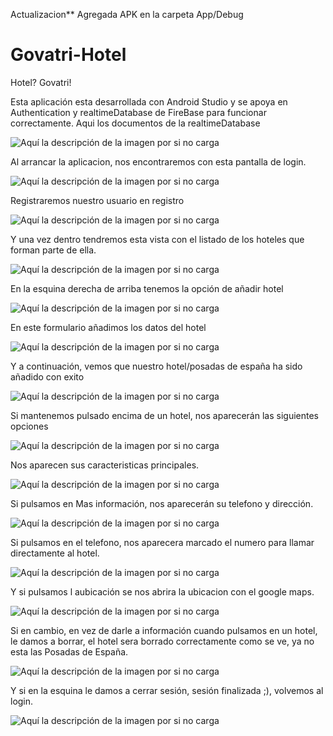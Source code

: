 Actualizacion** Agregada APK en la carpeta App/Debug


# Govatri-Hotel

Hotel? Govatri!

Esta aplicación esta desarrollada con Android Studio y se apoya en Authentication y  realtimeDatabase de FireBase para funcionar correctamente.
Aqui los documentos de la realtimeDatabase

![Aquí la descripción de la imagen por si no carga](https://github.com/AdrianJimenezMontilla/Govatri-Hotel/blob/master/imagenes/firebase.png)


Al arrancar la aplicacion, nos encontraremos con esta pantalla de login.


![Aquí la descripción de la imagen por si no carga](https://github.com/AdrianJimenezMontilla/Govatri-hotel-v2/blob/master/imagenes/a1.png)

Registraremos nuestro usuario en registro

![Aquí la descripción de la imagen por si no carga](https://github.com/AdrianJimenezMontilla/Govatri-hotel-v2/blob/master/imagenes/a2.png)



Y una vez dentro tendremos esta vista con el listado de los hoteles que forman parte de ella.

![Aquí la descripción de la imagen por si no carga](
https://github.com/AdrianJimenezMontilla/Govatri-hotel-v2/blob/master/imagenes/a3.png)

En la esquina derecha de arriba tenemos la opción de añadir hotel

![Aquí la descripción de la imagen por si no carga](
https://github.com/AdrianJimenezMontilla/Govatri-Hotel/blob/master/imagenes/captura5.png)

En este formulario añadimos los datos del hotel

![Aquí la descripción de la imagen por si no carga](
https://github.com/AdrianJimenezMontilla/Govatri-Hotel/blob/master/imagenes/captura6.png)

Y a continuación, vemos que nuestro hotel/posadas de españa ha sido añadido con exito

![Aquí la descripción de la imagen por si no carga](
https://github.com/AdrianJimenezMontilla/Govatri-Hotel/blob/master/imagenes/captura7.png)

Si mantenemos pulsado encima de un hotel, nos aparecerán las siguientes opciones

![Aquí la descripción de la imagen por si no carga](
https://github.com/AdrianJimenezMontilla/Govatri-Hotel/blob/master/imagenes/captura8.png)

Nos aparecen sus caracteristicas principales.

![Aquí la descripción de la imagen por si no carga](
https://github.com/AdrianJimenezMontilla/Govatri-Hotel/blob/master/imagenes/captura9.png)

Si pulsamos en Mas información, nos aparecerán su telefono y dirección.

![Aquí la descripción de la imagen por si no carga](
https://github.com/AdrianJimenezMontilla/Govatri-Hotel/blob/master/imagenes/captura10.png)

Si pulsamos en el telefono, nos aparecera marcado el numero para llamar directamente al hotel.

![Aquí la descripción de la imagen por si no carga](
https://github.com/AdrianJimenezMontilla/Govatri-Hotel/blob/master/imagenes/captura11.png)

Y si pulsamos l aubicación se nos abrira la ubicacion con el google maps.

![Aquí la descripción de la imagen por si no carga](
https://github.com/AdrianJimenezMontilla/Govatri-Hotel/blob/master/imagenes/captura12.png)

Si en cambio, en vez de darle a información cuando pulsamos en un hotel, le damos a borrar, el hotel sera borrado correctamente
como se ve, ya no esta las Posadas de España.

![Aquí la descripción de la imagen por si no carga](
https://github.com/AdrianJimenezMontilla/Govatri-Hotel/blob/master/imagenes/captura13.png)

Y si en la esquina le damos a cerrar sesión, sesión finalizada ;), volvemos al login.

![Aquí la descripción de la imagen por si no carga](
https://github.com/AdrianJimenezMontilla/Govatri-Hotel/blob/master/imagenes/captura14.png)
